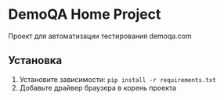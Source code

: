 # DemoQA Home Project

Проект для автоматизации тестирования demoqa.com

## Установка
1. Установите зависимости: `pip install -r requirements.txt`
2. Добавьте драйвер браузера в корень проекта